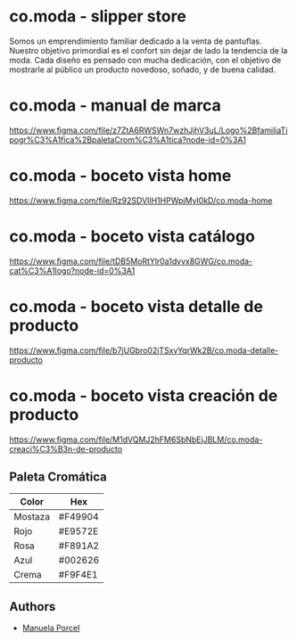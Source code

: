 
# co.moda - slipper store

Somos un emprendimiento familiar dedicado a la venta
de pantuflas. Nuestro objetivo primordial es el confort
sin dejar de lado la tendencia de la moda.
Cada diseño es pensado con mucha dedicación, con el 
objetivo de mostrarle al público un producto novedoso,
soñado, y de buena calidad.

# co.moda - manual de marca
https://www.figma.com/file/z7ZtA6RWSWn7wzhJjhV3uL/Logo%2BfamiliaTipogr%C3%A1fica%2BpaletaCrom%C3%A1tica?node-id=0%3A1

# co.moda - boceto vista home
https://www.figma.com/file/Rz92SDVIlH1HPWpjMyI0kD/co.moda-home

# co.moda - boceto vista catálogo
https://www.figma.com/file/tDB5MoRtYlr0a1dvvx8GWG/co.moda-cat%C3%A1logo?node-id=0%3A1

# co.moda - boceto vista detalle de producto
https://www.figma.com/file/b7jUGbro02jTSxyYqrWk2B/co.moda-detalle-producto

# co.moda - boceto vista creación de producto
https://www.figma.com/file/M1dVQMJ2hFM6SbNbEjJBLM/co.moda-creaci%C3%B3n-de-producto


## Paleta Cromática

| Color             | Hex                                                                |
| ----------------- | ------------------------------------------------------------------ |
| Mostaza |  #F49904 |
| Rojo | #E9572E |
| Rosa | #F891A2 |
| Azul |  #002626 |
| Crema | #F9F4E1 |


## Authors

- [Manuela Porcel](https://www.github.com/ManuMug)

